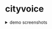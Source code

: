 # cityvoice

<details>
<summary>demo screenshots</summary>

### login
![](assets/login.jpeg)
### signup
![](assets/signup.jpeg)
### profile
![](assets/profile.jpeg)
### search
![](assets/search.jpeg)
### create post
![](assets/post.jpeg)
### create poll
![](assets/poll.jpeg)

<details>
